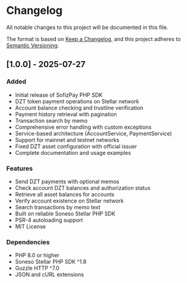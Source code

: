 # Changelog

All notable changes to this project will be documented in this file.

The format is based on [Keep a Changelog](https://keepachangelog.com/en/1.0.0/),
and this project adheres to [Semantic Versioning](https://semver.org/spec/v2.0.0.html).

## [1.0.0] - 2025-07-27

### Added
- Initial release of SofizPay PHP SDK
- DZT token payment operations on Stellar network
- Account balance checking and trustline verification
- Payment history retrieval with pagination
- Transaction search by memo
- Comprehensive error handling with custom exceptions
- Service-based architecture (AccountService, PaymentService)
- Support for mainnet and testnet networks
- Fixed DZT asset configuration with official issuer
- Complete documentation and usage examples

### Features
- Send DZT payments with optional memos
- Check account DZT balances and authorization status
- Retrieve all asset balances for accounts
- Verify account existence on Stellar network
- Search transactions by memo text
- Built on reliable Soneso Stellar PHP SDK
- PSR-4 autoloading support
- MIT License

### Dependencies
- PHP 8.0 or higher
- Soneso Stellar PHP SDK ^1.8
- Guzzle HTTP ^7.0
- JSON and cURL extensions
